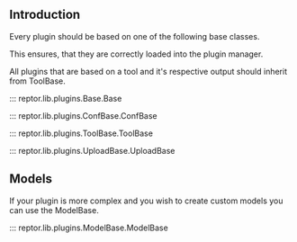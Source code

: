 ## Introduction
Every plugin should be based on one of the following base classes.

This ensures, that they are correctly loaded into the plugin manager.

All plugins that are based on a tool and it's respective output should inherit
from ToolBase.

::: reptor.lib.plugins.Base.Base

::: reptor.lib.plugins.ConfBase.ConfBase

::: reptor.lib.plugins.ToolBase.ToolBase

::: reptor.lib.plugins.UploadBase.UploadBase


## Models
If your plugin is more complex and you wish to create custom models
you can use the ModelBase.

::: reptor.lib.plugins.ModelBase.ModelBase